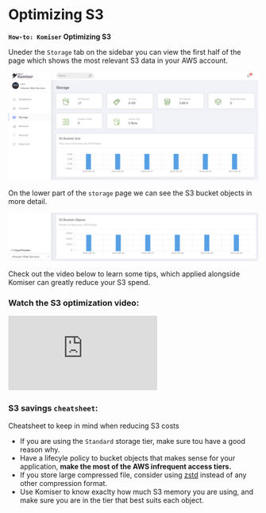 # Optimizing S3

**`How-to: Komiser` Optimizing S3**

Uneder the `Storage` tab on the sidebar you can view the first half of the page which shows the most relevant S3 data in your AWS account.   

![Image](../../../static/img/s3-screen-2.png)

On the lower part of the `storage` page we can see the S3 bucket objects in more detail. 

![Image](../../../static/img/s3-screen-1.png)

Check out the video below to learn some tips, which applied alongside Komiser can greatly reduce your S3 spend. 

### Watch the S3 optimization video: 

<div style={{
    position: 'relative',
    paddingBottom: '56.25%',
    paddingTop:'30px',
    height:0,
    overflow:'hidden',
  }}>
  <iframe
    src='https://www.youtube.com/embed/9pCimmIT-HQ'
    allowFullScreen
    webkitallowfullscreen="true"
    frameBorder="0"
    style={{
      position: 'absolute',
      top:0,
      left:0,
      width:'100%',
      height:'100%',
    }}
  >
  </iframe>
</div>

### S3 savings `cheatsheet`:
Cheatsheet to keep in mind when reducing S3 costs
- If you are using the `Standard` storage tier, make sure tou have a good reason why. 
- Have a lifecyle policy to bucket objects that makes sense for your application, **make the most of the AWS infrequent access tiers.**
- If you store large compressed file, consider using [zstd](http://facebook.github.io/zstd/) instead of any other compression format.
- Use Komiser to know exaclty how much S3 memory you are using, and make sure you are in the tier that best suits each object.  